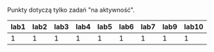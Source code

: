 Punkty dotyczą tylko zadań "na aktywność".

| lab1 | lab2 | lab3 | lab4 | lab5 | lab6 | lab7 | lab9 | lab10 |
|------|------|------|------|------|------|------|------|-------|
|    1 |    1 |    1 |    1 |    1 |    1 |    1 |    1 |     1 |
